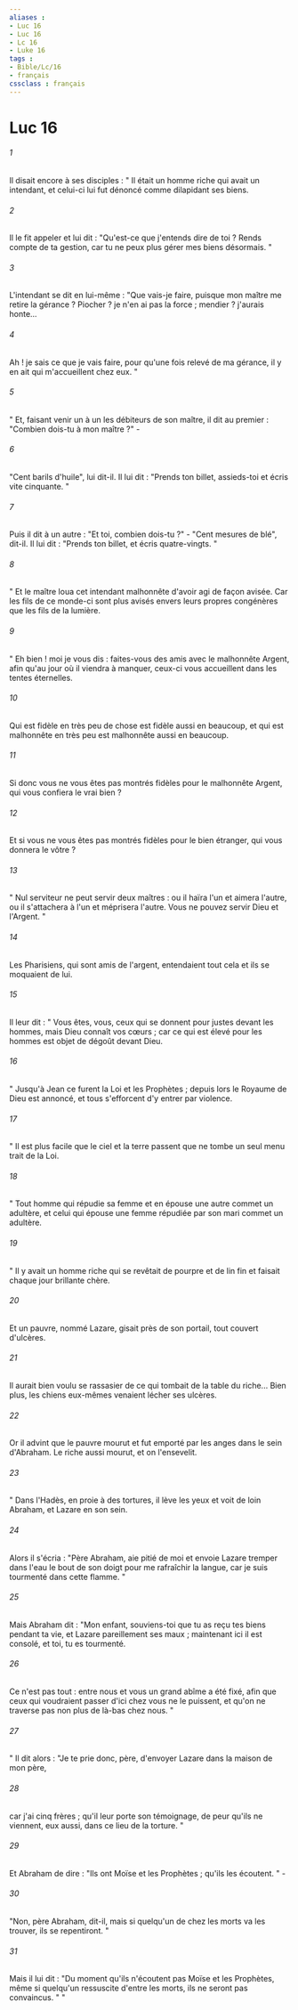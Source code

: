 ```yaml
---
aliases : 
- Luc 16
- Luc 16
- Lc 16
- Luke 16
tags : 
- Bible/Lc/16
- français
cssclass : français
---
```


# Luc 16

###### 1
Il disait encore à ses disciples : " Il était un homme riche qui avait un intendant, et celui-ci lui fut dénoncé comme dilapidant ses biens. 
###### 2
Il le fit appeler et lui dit : "Qu'est-ce que j'entends dire de toi ? Rends compte de ta gestion, car tu ne peux plus gérer mes biens désormais. " 
###### 3
L'intendant se dit en lui-même : "Que vais-je faire, puisque mon maître me retire la gérance ? Piocher ? je n'en ai pas la force ; mendier ? j'aurais honte... 
###### 4
Ah ! je sais ce que je vais faire, pour qu'une fois relevé de ma gérance, il y en ait qui m'accueillent chez eux. " 
###### 5
" Et, faisant venir un à un les débiteurs de son maître, il dit au premier : "Combien dois-tu à mon maître ?" - 
###### 6
"Cent barils d'huile", lui dit-il. Il lui dit : "Prends ton billet, assieds-toi et écris vite cinquante. " 
###### 7
Puis il dit à un autre : "Et toi, combien dois-tu ?" - "Cent mesures de blé", dit-il. Il lui dit : "Prends ton billet, et écris quatre-vingts. " 
###### 8
" Et le maître loua cet intendant malhonnête d'avoir agi de façon avisée. Car les fils de ce monde-ci sont plus avisés envers leurs propres congénères que les fils de la lumière. 
###### 9
" Eh bien ! moi je vous dis : faites-vous des amis avec le malhonnête Argent, afin qu'au jour où il viendra à manquer, ceux-ci vous accueillent dans les tentes éternelles. 
###### 10
Qui est fidèle en très peu de chose est fidèle aussi en beaucoup, et qui est malhonnête en très peu est malhonnête aussi en beaucoup. 
###### 11
Si donc vous ne vous êtes pas montrés fidèles pour le malhonnête Argent, qui vous confiera le vrai bien ? 
###### 12
Et si vous ne vous êtes pas montrés fidèles pour le bien étranger, qui vous donnera le vôtre ? 
###### 13
" Nul serviteur ne peut servir deux maîtres : ou il haïra l'un et aimera l'autre, ou il s'attachera à l'un et méprisera l'autre. Vous ne pouvez servir Dieu et l'Argent. " 
###### 14
Les Pharisiens, qui sont amis de l'argent, entendaient tout cela et ils se moquaient de lui. 
###### 15
Il leur dit : " Vous êtes, vous, ceux qui se donnent pour justes devant les hommes, mais Dieu connaît vos cœurs ; car ce qui est élevé pour les hommes est objet de dégoût devant Dieu. 
###### 16
" Jusqu'à Jean ce furent la Loi et les Prophètes ; depuis lors le Royaume de Dieu est annoncé, et tous s'efforcent d'y entrer par violence. 
###### 17
" Il est plus facile que le ciel et la terre passent que ne tombe un seul menu trait de la Loi. 
###### 18
" Tout homme qui répudie sa femme et en épouse une autre commet un adultère, et celui qui épouse une femme répudiée par son mari commet un adultère. 
###### 19
" Il y avait un homme riche qui se revêtait de pourpre et de lin fin et faisait chaque jour brillante chère. 
###### 20
Et un pauvre, nommé Lazare, gisait près de son portail, tout couvert d'ulcères. 
###### 21
Il aurait bien voulu se rassasier de ce qui tombait de la table du riche... Bien plus, les chiens eux-mêmes venaient lécher ses ulcères. 
###### 22
Or il advint que le pauvre mourut et fut emporté par les anges dans le sein d'Abraham. Le riche aussi mourut, et on l'ensevelit. 
###### 23
" Dans l'Hadès, en proie à des tortures, il lève les yeux et voit de loin Abraham, et Lazare en son sein. 
###### 24
Alors il s'écria : "Père Abraham, aie pitié de moi et envoie Lazare tremper dans l'eau le bout de son doigt pour me rafraîchir la langue, car je suis tourmenté dans cette flamme. " 
###### 25
Mais Abraham dit : "Mon enfant, souviens-toi que tu as reçu tes biens pendant ta vie, et Lazare pareillement ses maux ; maintenant ici il est consolé, et toi, tu es tourmenté. 
###### 26
Ce n'est pas tout : entre nous et vous un grand abîme a été fixé, afin que ceux qui voudraient passer d'ici chez vous ne le puissent, et qu'on ne traverse pas non plus de là-bas chez nous. " 
###### 27
" Il dit alors : "Je te prie donc, père, d'envoyer Lazare dans la maison de mon père, 
###### 28
car j'ai cinq frères ; qu'il leur porte son témoignage, de peur qu'ils ne viennent, eux aussi, dans ce lieu de la torture. " 
###### 29
Et Abraham de dire : "Ils ont Moïse et les Prophètes ; qu'ils les écoutent. " - 
###### 30
"Non, père Abraham, dit-il, mais si quelqu'un de chez les morts va les trouver, ils se repentiront. " 
###### 31
Mais il lui dit : "Du moment qu'ils n'écoutent pas Moïse et les Prophètes, même si quelqu'un ressuscite d'entre les morts, ils ne seront pas convaincus. " " 
